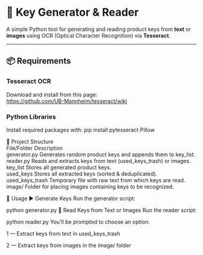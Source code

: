 # 🔑 Key Generator & Reader

A simple Python tool for generating and reading product keys from **text** or **images** using OCR (Optical Character Recognition) via **Tesseract**.

---
## 📦 Requirements

### Tesseract OCR  
Download and install from this page:  
https://github.com/UB-Mannheim/tesseract/wiki

### Python Libraries  
Install required packages with:
pip install pytesseract Pillow

📁 Project Structure  
File/Folder Description  
generator.py    Generates random product keys and appends them to key_list.  
reader.py       Reads and extracts keys from text (used_keys_trash) or images.  
key_list        Stores all generated product keys.  
used_keys       Stores all extracted keys (sorted & deduplicated).  
used_keys_trash Temporary file with raw text from which keys are read.  
image/          Folder for placing images containing keys to be recognized.  

📌 Usage
▶️ Generate Keys
Run the generator script:

python generator.py
🧾 Read Keys from Text or Images
Run the reader script:

python reader.py
You’ll be prompted to choose an option:

1 — Extract keys from text in used_keys_trash

2 — Extract keys from images in the image/ folder
